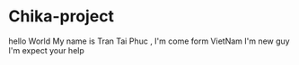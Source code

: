 # Chika-project
hello World
My name is Tran Tai Phuc , I'm come form VietNam
I'm new guy
I'm expect your help
